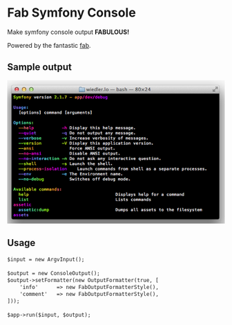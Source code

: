# Fab Symfony Console

Make symfony console output **FABULOUS!**

Powered by the fantastic [fab](https://github.com/whatthejeff/fab).

## Sample output

![Fabulous Console Output](fab.png)

## Usage

    $input = new ArgvInput();

    $output = new ConsoleOutput();
    $output->setFormatter(new OutputFormatter(true, [
        'info'      => new FabOutputFormatterStyle(),
        'comment'   => new FabOutputFormatterStyle(),
    ]));

    $app->run($input, $output);
